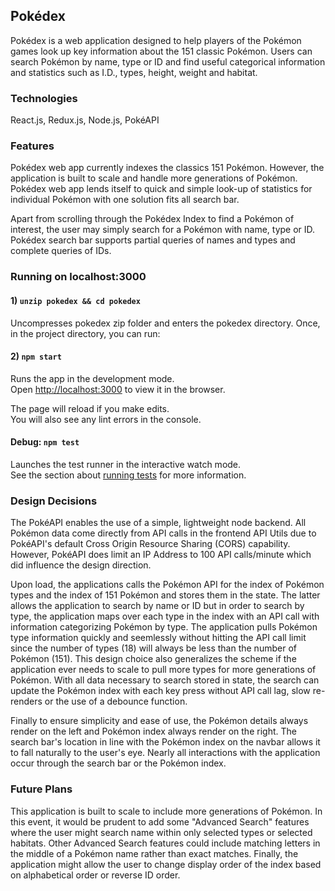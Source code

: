 ## Pokédex

Pokédex is a web application designed to help players of the Pokémon games look up key information about the 151 classic Pokémon. Users can search Pokémon by name, type or ID and find useful categorical information and statistics such as I.D., types, height, weight and habitat.

### Technologies

React.js, Redux.js, Node.js, PokéAPI

### Features

Pokédex web app currently indexes the classics 151 Pokémon. However, the application is built to scale and handle more generations of Pokémon. Pokédex web app lends itself to quick and simple look-up of statistics for individual Pokémon with one solution fits all search bar.

Apart from scrolling through the Pokédex Index to find a Pokémon of interest, the user may simply search for a Pokémon with name, type or ID. Pokédex search bar supports partial queries of names and types and complete queries of IDs.

### Running on localhost:3000

#### 1) `unzip pokedex && cd pokedex`

Uncompresses pokedex zip folder and enters the pokedex directory. Once, in the project directory, you can run:

#### 2) `npm start`

Runs the app in the development mode.<br>
Open [http://localhost:3000](http://localhost:3000) to view it in the browser.

The page will reload if you make edits.<br>
You will also see any lint errors in the console.

#### Debug: `npm test`

Launches the test runner in the interactive watch mode.<br>
See the section about [running tests](https://facebook.github.io/create-react-app/docs/running-tests) for more information.

### Design Decisions

The PokéAPI enables the use of a simple, lightweight node backend. All Pokémon data come directly from API calls in the frontend API Utils due to PokéAPI's default Cross Origin Resource Sharing (CORS) capability. However, PokéAPI does limit an IP Address to 100 API calls/minute which did influence the design direction.

Upon load, the applications calls the Pokémon API for the index of Pokémon types and the index of 151 Pokémon and stores them in the state. The latter allows the application to search by name or ID but in order to search by type, the application maps over each type in the index with an API call with information categorizing Pokémon by type. The application pulls Pokémon type information quickly and seemlessly without hitting the API call limit since the number of types (18) will always be less than the number of Pokémon (151). This design choice also generalizes the scheme if the application ever needs to scale to pull more types for more generations of Pokémon. With all data necessary to search stored in state, the search can update the Pokémon index with each key press without API call lag, slow re-renders or the use of a debounce function.

Finally to ensure simplicity and ease of use, the Pokémon details always render on the left and Pokémon index always render on the right. The search bar's location in line with the Pokémon index on the navbar allows it to fall naturally to the user's eye. Nearly all interactions with the application occur through the search bar or the Pokémon index.

### Future Plans

This application is built to scale to include more generations of Pokémon. In this event, it would be prudent to add some "Advanced Search" features where the user might search name within only selected types or selected habitats. Other Advanced Search features could include matching letters in the middle of a Pokémon name rather than exact matches. Finally, the application might allow the user to change display order of the index based on alphabetical order or reverse ID order.